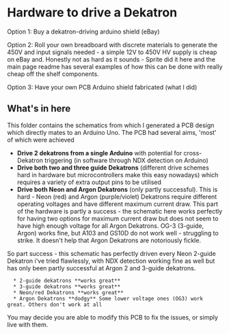 # Hardware to drive a Dekatron

Option 1: Buy a dekatron-driving arduino shield (eBay)

Option 2: Roll your own breadboard with discrete materials to generate the 450V and input signals needed - a simple 12V to 450V HV supply is cheap on eBay and. Honestly not as hard as it sounds - Sprite did it here and the main page readme has several examples of how this can be done with really cheap off the shelf components.

Option 3: Have your own PCB Arduino shield fabricated (what I did)

## What's in here
This folder contains the schematics from which I generated a PCB design which directly mates to an Arduino Uno.
The PCB had several aims, 'most' of which were achieved
  * **Drive 2 dekatrons from a single Arduino** with potential for cross-Dekatron triggering (in software through NDX detection on Arduino)
  * **Drive both two and three guide Dekatrons** (different drive schemes hard in hardware but microcontrollers make this easy nowadays) which requires a variety of extra output pins to be utilised
  * **Drive both Neon and Argon Dekatrons** (only partly successful). This is hard - Neon (red) and Argon (purple/violet) Dekatrons require different operating voltages and have different maximum current draw. This part of the hardware is partly a success - the schematic here works perfectly for having two options for maximum current draw but does not seem to have high enough voltage for all Argon Dekatrons. OG-3 (3-guide, Argon) works fine, but A103 and GS10D do not work well - struggling to strike. It doesn't help that Argon Dekatrons are notoriously fickle.
  
  So part success - this schematic has perfectly driven every Neon 2-guide Dekatron i've tried flawlessly, with NDX detection working fine as well but has only been partly successful at Argon 2 and 3-guide dekatrons.
  
      * 2-guide dekatrons **works great**
      * 3-guide dekatrons **works great**
      * Neon/red Dekatrons **works great**
      * Argon Dekatrons **dodgy** Some lower voltage ones (OG3) work great. Others don't work at all
      
You may decide you are able to modify this PCB to fix the issues, or simply live with them.
